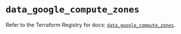 # `data_google_compute_zones`

Refer to the Terraform Registry for docs: [`data_google_compute_zones`](https://registry.terraform.io/providers/hashicorp/google/5.45.2/docs/data-sources/compute_zones).
